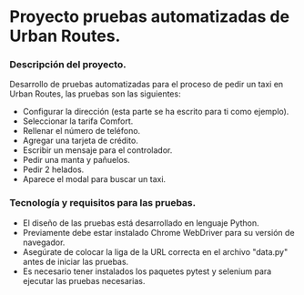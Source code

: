 # Proyecto pruebas automatizadas de Urban Routes.

### Descripción del proyecto.

Desarrollo de pruebas automatizadas para el proceso de pedir un taxi en Urban Routes, las pruebas son las siguientes:

- Configurar la dirección (esta parte se ha escrito para ti como ejemplo).
- Seleccionar la tarifa Comfort.
- Rellenar el número de teléfono.
- Agregar una tarjeta de crédito. 
- Escribir un mensaje para el controlador.
- Pedir una manta y pañuelos.
- Pedir 2 helados.
- Aparece el modal para buscar un taxi.

### Tecnología y requisitos para las pruebas.

- El diseño de las pruebas está desarrollado en lenguaje Python.
- Previamente debe estar instalado Chrome WebDriver para su versión de navegador.
- Asegúrate de colocar la liga de la URL correcta en el archivo "data.py" antes de iniciar las pruebas.
- Es necesario tener instalados los paquetes pytest y selenium para ejecutar las pruebas necesarias.